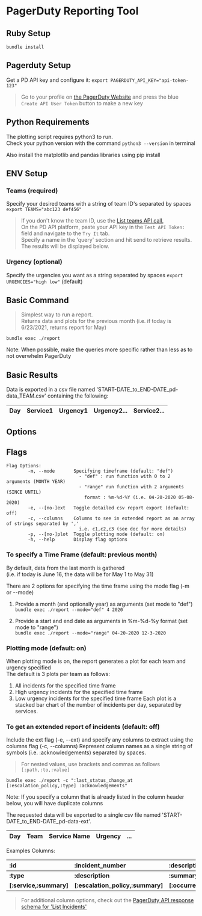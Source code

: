 # PagerDuty Reporting Tool

## Ruby Setup
`bundle install`

## Pagerduty Setup
Get a PD API key and configure it:
`export PAGERDUTY_API_KEY="api-token-123"`

> Go to your profile on [the PagerDuty Website](https://ibm.pagerduty.com/users/') and press the blue `Create API User Token` button to make a new key

## Python Requirements
The plotting script requires python3 to run. <br/>
Check your python version with the command `python3 --version` in terminal

Also install the matplotlib and pandas libraries using pip install 

## ENV Setup

### Teams (required)
Specify your desired teams with a string of team ID's separated by spaces
`export TEAMS="abc123 def456"`

> If you don't know the team ID, use the [List teams API call,](https://developer.pagerduty.com/api-reference/reference/REST/openapiv3.json/paths/~1teams/get) <br/>
> On the PD API platform, paste your API key in the `Test API Token:` field and navigate to the `Try It` tab. <br/>
> Specify a name in the 'query' section and hit send to retrieve results. The results will be displayed below.

### Urgency (optional)
Specify the urgencies you want as a string separated by spaces
`export URGENCIES="high low"` (default)

## Basic Command
> Simplest way to run a report.<br/>
> Returns data and plots for the previous month (i.e. if today is 6/23/2021, returns report for May)<br/>

`bundle exec ./report`

Note: When possible, make the queries more specific rather than less as to not overwhelm PagerDuty

## Basic Results
Data is exported in a csv file named 'START-DATE_to_END-DATE_pd-data_TEAM.csv' containing the following:

| Day | Service1 | Urgency1 | Urgency2... | Service2... |
| --- | --- | --- | --- | --- |

## Options

## Flags
```
Flag Options:
        -m, --mode       Specifying timeframe (default: "def")
                           - "def" : run function with 0 to 2 arguments (MONTH YEAR)
                           - "range" run function with 2 arguments (SINCE UNTIL)
                             format : %m-%d-%Y (i.e. 04-20-2020 05-08-2020)
        -e, --[no-]ext   Toggle detailed csv report export (default: off)
        -c, --columns    Columns to see in extended report as an array of strings separated by ','
                           i.e. c1,c2,c3 (see doc for more details)
        -p, --[no-]plot  Toggle plotting mode (default: on)
        -h, --help       Display flag options
```

### To specify a Time Frame (default: previous month)
By default, data from the last month is gathered <br/>
(i.e. if today is June 16, the data will be for May 1 to May 31) <br/>

There are 2 options for specifying the time frame using the mode flag (-m or --mode)

1. Provide a month (and optionally year) as arguments (set mode to "def") <br/>
`bundle exec ./report --mode="def" 4 2020`

2. Provide a start and end date as arguments in %m-%d-%y format (set mode to "range") <br/>
`bundle exec ./report --mode="range" 04-20-2020 12-3-2020`

### Plotting mode (default: on)
When plotting mode is on, the report generates a plot for each team and urgency specified <br/>
The default is 3 plots per team as follows:
1. All incidents for the specified time frame
2. High urgency incidents for the specified time frame
3. Low urgency incidents for the specified time frame
Each plot is a stacked bar chart of the number of incidents per day, separated by services.

### To get an extended report of incidents (default: off)
Include the ext flag (-e, --ext) and specify any columns to extract using the columns flag (-c, --columns)
Represent column names as a single string of symbols (i.e. :acknowledgements) separated by spaces. <br/>
> For nested values, use brackets and commas as follows `[:path,:to,:value]` <br/>

`bundle exec ./report -c ":last_status_change_at [:escalation_policy,:type] :acknowledgements"`

Note: If you specify a column that is already listed in the column header below, you will have duplicate columns

The requested data will be exported to a single csv file named 'START-DATE_to_END-DATE_pd-data-ext'.

| Day | Team | Service Name | Urgency | ... |
| --- | --- | --- | --- | --- |

Examples Columns:

| :id | :incident_number | :description | :created_at |
| :-- | :-- | :-- | :-- |
| **:type** | **:description** | **:summary** | **:assignments** |
| **[:service,:summary]** | **[:escalation_policy,:summary]** | **[:occurrence,:category]** | **[:occurrence,:frequency]** |

> For additional column options, check out the [PagerDuty API response schema for 'List Incidents'](https://developer.pagerduty.com/api-reference/reference/REST/openapiv3.json/paths/~1incidents/get)


